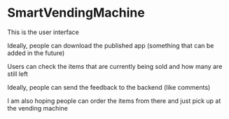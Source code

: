 # SmartVendingMachine

This is the user interface

Ideally, people can download the published app (something that can be added in the future)

Users can check the items that are currently being sold and how many are still left

Ideally, people can send the feedback to the backend (like comments)

I am also hoping people can order the items from there and just pick up at the vending machine

